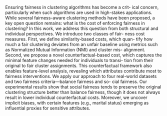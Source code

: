 Ensuring fairness in clustering algorithms has become a crit-
ical concern, particularly when such algorithms are used in high-stakes
applications. While several fairness-aware clustering methods have been
proposed, a key open question remains: what is the cost of enforcing
fairness in clustering? In this work, we address this question from both
structural and individual perspectives. We introduce two classes of fair-
ness cost measures. First, we define similarity-based costs, which quan-
tify how much a fair clustering deviates from an unfair baseline using
metrics such as Normalized Mutual Information (NMI) and cluster mis-
alignment. Second, we propose a novel counterfactual-based cost, which
captures the minimal feature changes needed for individuals to transi-
tion from their original to fair cluster assignments. This counterfactual
framework also enables feature-level analysis, revealing which attributes
contribute most to fairness interventions. We apply our approach to four
real-world datasets and two fairness criteria—balance fairness and so-
cial fairness. Our experimental results show that social fairness tends to
preserve the original clustering structure better than balance fairness,
though it does not always result in lower individual counterfactual costs.
Moreover, we uncover implicit biases, with certain features (e.g., marital
status) emerging as influential proxies for sensitive attributes.

